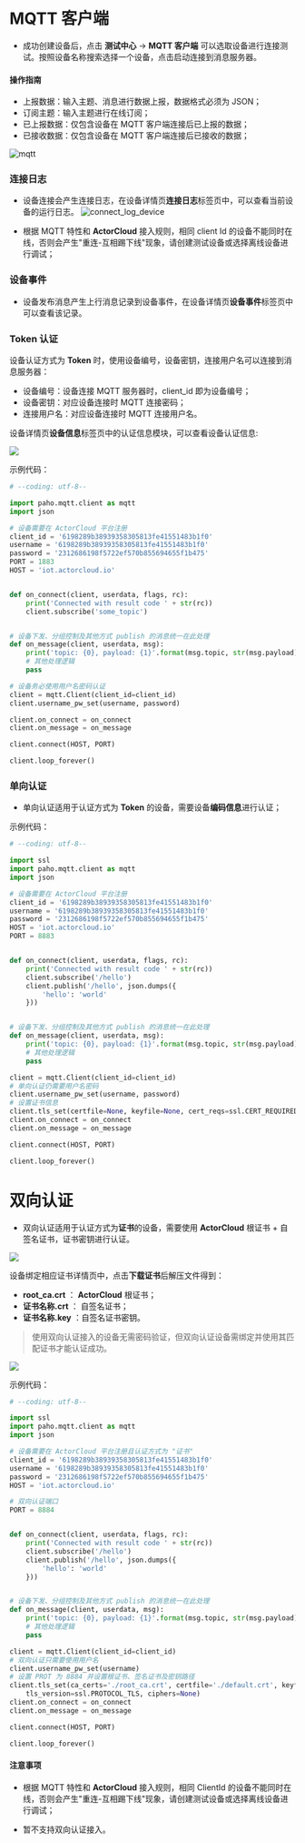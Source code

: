 # MQTT 客户端


- 成功创建设备后，点击 **测试中心** -> **MQTT 客户端** 可以选取设备进行连接测试。按照设备名称搜索选择一个设备，点击启动连接到消息服务器。

#### 操作指南

- 上报数据：输入主题、消息进行数据上报，数据格式必须为 JSON；
- 订阅主题：输入主题进行在线订阅；
- 已上报数据：仅包含设备在 MQTT 客户端连接后已上报的数据；
- 已接收数据：仅包含设备在 MQTT 客户端连接后已接收的数据；

![mqtt](_assets/mqtt.png)

### 连接日志

- 设备连接会产生连接日志，在设备详情页**连接日志**标签页中，可以查看当前设备的运行日志。
![connect_log_device](_assets/connect_log_device.png)

- 根据 MQTT 特性和 **ActorCloud** 接入规则，相同 client Id 的设备不能同时在线，否则会产生"重连-互相踢下线"现象，请创建测试设备或选择离线设备进行调试；


### 设备事件

- 设备发布消息产生上行消息记录到设备事件，在设备详情页**设备事件**标签页中可以查看该记录。



### Token 认证

设备认证方式为 **Token** 时，使用设备编号，设备密钥，连接用户名可以连接到消息服务器：

- 设备编号：设备连接 MQTT 服务器时，client_id 即为设备编号；
- 设备密钥：对应设备连接时 MQTT 连接密码；
- 连接用户名：对应设备连接时 MQTT 连接用户名。

设备详情页**设备信息**标签页中的认证信息模块，可以查看设备认证信息:

![](_assets/device_decode.png)

示例代码：

```python
# --coding: utf-8--

import paho.mqtt.client as mqtt
import json

# 设备需要在 ActorCloud 平台注册
client_id = '6198289b38939358305813fe41551483b1f0'
username = '6198289b38939358305813fe41551483b1f0'
password = '2312686198f5722ef570b855694655f1b475'
PORT = 1883
HOST = 'iot.actorcloud.io'


def on_connect(client, userdata, flags, rc):
    print('Connected with result code ' + str(rc))
    client.subscribe('some_topic')


# 设备下发、分组控制及其他方式 publish 的消息统一在此处理
def on_message(client, userdata, msg):
    print('topic: {0}, payload: {1}'.format(msg.topic, str(msg.payload)))
    # 其他处理逻辑
    pass

# 设备务必使用用户名密码认证
client = mqtt.Client(client_id=client_id)
client.username_pw_set(username, password)

client.on_connect = on_connect
client.on_message = on_message

client.connect(HOST, PORT)

client.loop_forever()

```

### 单向认证

- 单向认证适用于认证方式为 **Token** 的设备，需要设备**编码信息**进行认证；

示例代码：

```python
# --coding: utf-8--

import ssl
import paho.mqtt.client as mqtt
import json

# 设备需要在 ActorCloud 平台注册
client_id = '6198289b38939358305813fe41551483b1f0'
username = '6198289b38939358305813fe41551483b1f0'
password = '2312686198f5722ef570b855694655f1b475'
HOST = 'iot.actorcloud.io'
PORT = 8883


def on_connect(client, userdata, flags, rc):
    print('Connected with result code ' + str(rc))
    client.subscribe('/hello')
    client.publish('/hello', json.dumps({
        'hello': 'world'
    }))


# 设备下发、分组控制及其他方式 publish 的消息统一在此处理
def on_message(client, userdata, msg):
    print('topic: {0}, payload: {1}'.format(msg.topic, str(msg.payload)))
    # 其他处理逻辑
    pass

client = mqtt.Client(client_id=client_id)
# 单向认证仍需要用户名密码
client.username_pw_set(username, password)
# 设置证书信息
client.tls_set(certfile=None, keyfile=None, cert_reqs=ssl.CERT_REQUIRED, ciphers=None)
client.on_connect = on_connect
client.on_message = on_message

client.connect(HOST, PORT)

client.loop_forever()
```

# 双向认证

- 双向认证适用于认证方式为**证书**的设备，需要使用 **ActorCloud** 根证书 + 自签名证书，证书密钥进行认证。

![](_assets/certs_download.png)

设备绑定相应证书详情页中，点击**下载证书**后解压文件得到：

- **root_ca.crt** ： **ActorCloud** 根证书；
- **证书名称.crt** ： 自签名证书；
- **证书名称.key** ：自签名证书密钥。

> 使用双向认证接入的设备无需密码验证，但双向认证设备需绑定并使用其匹配证书才能认证成功。

![](/assets/certs_files.png)

示例代码：

```python
# --coding: utf-8--

import ssl
import paho.mqtt.client as mqtt
import json

# 设备需要在 ActorCloud 平台注册且认证方式为 "证书"
client_id = '6198289b38939358305813fe41551483b1f0'
username = '6198289b38939358305813fe41551483b1f0'
password = '2312686198f5722ef570b855694655f1b475'
HOST = 'iot.actorcloud.io'

# 双向认证端口
PORT = 8884


def on_connect(client, userdata, flags, rc):
    print('Connected with result code ' + str(rc))
    client.subscribe('/hello')
    client.publish('/hello', json.dumps({
        'hello': 'world'
    }))


# 设备下发、分组控制及其他方式 publish 的消息统一在此处理
def on_message(client, userdata, msg):
    print('topic: {0}, payload: {1}'.format(msg.topic, str(msg.payload)))
    # 其他处理逻辑
    pass

client = mqtt.Client(client_id=client_id)
# 双向认证只需要使用用户名
client.username_pw_set(username)
# 设置 PROT 为 8884 并设置根证书、签名证书及密钥路径
client.tls_set(ca_certs='./root_ca.crt', certfile='./default.crt', keyfile='./default.key', cert_reqs=ssl.CERT_REQUIRED,
    tls_version=ssl.PROTOCOL_TLS, ciphers=None)
client.on_connect = on_connect
client.on_message = on_message

client.connect(HOST, PORT)

client.loop_forever()
```



#### 注意事项

- 根据 MQTT 特性和 **ActorCloud** 接入规则，相同 ClientId 的设备不能同时在线，否则会产生"重连-互相踢下线"现象，请创建测试设备或选择离线设备进行调试；

- 暂不支持双向认证接入。

